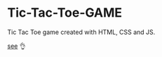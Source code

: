 # Tic-Tac-Toe-GAME

Tic Tac Toe game created with HTML, CSS and JS.

[see](https://merabi-giorgadze.github.io/Tic-Tac-Toe-GAME/) 👌
